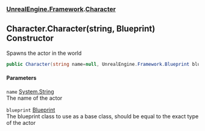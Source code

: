 ### [UnrealEngine.Framework](UnrealEngine_Framework.md 'UnrealEngine.Framework').[Character](Character.md 'UnrealEngine.Framework.Character')
## Character.Character(string, Blueprint) Constructor
Spawns the actor in the world  
```csharp
public Character(string name=null, UnrealEngine.Framework.Blueprint blueprint=null);
```
#### Parameters
<a name='UnrealEngine_Framework_Character_Character(string_UnrealEngine_Framework_Blueprint)_name'></a>
`name` [System.String](https://docs.microsoft.com/en-us/dotnet/api/System.String 'System.String')  
The name of the actor
  
<a name='UnrealEngine_Framework_Character_Character(string_UnrealEngine_Framework_Blueprint)_blueprint'></a>
`blueprint` [Blueprint](Blueprint.md 'UnrealEngine.Framework.Blueprint')  
The blueprint class to use as a base class, should be equal to the exact type of the actor
  
